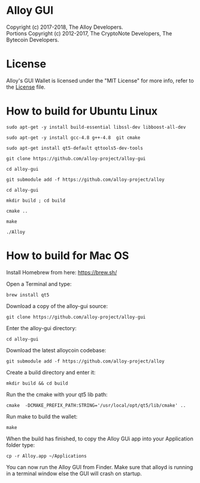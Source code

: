 # Alloy GUI

Copyright (c) 2017-2018, The Alloy Developers.   
Portions Copyright (c) 2012-2017, The CryptoNote Developers, The Bytecoin Developers.

# License

Alloy's GUI Wallet is licensed under the "MIT License" for more info, refer to the [License](LICENSE) file.

# How to build for Ubuntu Linux

```sudo apt-get -y install build-essential libssl-dev libboost-all-dev```

```sudo apt-get -y install gcc-4.8 g++-4.8  git cmake```

```sudo apt-get install qt5-default qttools5-dev-tools```


```git clone https://github.com/alloy-project/alloy-gui```

```cd alloy-gui```

```git submodule add -f https://github.com/alloy-project/alloy```

```cd alloy-gui```

```mkdir build ; cd build```

```cmake ..```

```make```

```./Alloy```



# How to build for Mac OS 

Install Homebrew from here: https://brew.sh/

Open a Terminal and type: 

```brew install qt5```

Download a copy of the alloy-gui source:

```git clone https://github.com/alloy-project/alloy-gui```

Enter the alloy-gui directory:

```cd alloy-gui```

Download the latest alloycoin codebase:

```git submodule add -f https://github.com/alloy-project/alloy```

Create a build directory and enter it:

```mkdir build && cd build```

Run the the cmake with your qt5 lib path:

```cmake  -DCMAKE_PREFIX_PATH:STRING='/usr/local/opt/qt5/lib/cmake' ..```

Run make to build the wallet:

```make```

When the build has finished, to copy the Alloy GUi app into your Application folder type:

```cp -r Alloy.app ~/Applications```

You can now run the Alloy GUI from Finder. Make sure that alloyd is running in a terminal window else the GUI will crash on startup.

